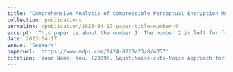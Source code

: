 ```yaml
---
title: "Comprehensive Analysis of Compressible Perceptual Encryption Methods—Compression and Encryption Perspectives"
collection: publications
permalink: /publication/2023-04-17-paper-title-number-4
excerpt: 'This paper is about the number 1. The number 2 is left for future work.'
date: 2023-04-17
venue: 'Sensors'
paperurl: 'https://www.mdpi.com/1424-8220/23/8/4057'
citation: 'Your Name, You. (2009). &quot;Noise-cuts-Noise Approach for Mitigating the JPEG Distortions in Deep Learning.&quot; <i>Journal 1</i>. 1(1).'
---
```

<!--This paper is about the number 1. The number 2 is left for future work.

[Full Article](https://www.mdpi.com/1424-8220/23/8/4057)

Recommended citation: Your Name, You. (2009). "Paper Title Number 1." <i>Journal 1</i>. 1(1). -->